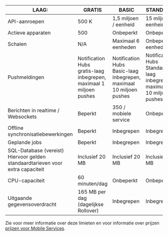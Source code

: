 
| LAAG: | GRATIS | BASIC | STANDARD |
| --- | --- | --- | --- |
| API-aanroepen |500 K |1,5 miljoen / eenheid |15 miljoen / eenheid |
| Actieve apparaten |500 |Onbeperkt |Onbeperkt |
| Schalen |N/A |Maximaal 6 eenheden |Onbeperkte eenheden |
| Pushmeldingen |Notification Hubs gratis-laag inbegrepen, maximaal 1 miljoen pushes |Notification Hubs Basic-laag inbegrepen, maximaal 10 miljoen pushes |Notification Hubs Standard-laag inbegrepen, maximaal 10 miljoen pushes |
| Berichten in realtime /<br/>Websockets |Beperkt |350 / mobiele service |Onbeperkt |
| Offline synchronisatiebewerkingen |Beperkt |Inbegrepen |Inbegrepen |
| Geplande jobs |Beperkt |Inbegrepen |Inbegrepen |
| SQL-Database (vereist) <br/>Hiervoor gelden standaardtarieven voor extra capaciteit |Inclusief 20 MB |Inclusief 20 MB |Inclusief 20 MB |
| CPU-capaciteit |60 minuten/dag |Onbeperkt |Onbeperkt |
| Uitgaande gegevensoverdracht |165 MB per dag (dagelijkse Rollover) |Inbegrepen |Inbegrepen |

Zie voor meer informatie over deze limieten en voor informatie over prijzen [prijzen voor Mobile Services](https://azure.microsoft.com/pricing/details/mobile-services/). 

